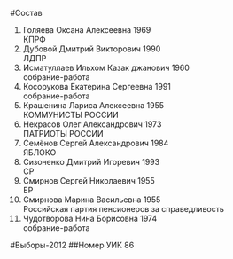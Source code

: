 #Состав
1. Голяева Оксана Алексеевна 1969   
    КПРФ
2. Дубовой Дмитрий Викторович 1990   
    ЛДПР
3. Исматуллаев Ильхом Казак джанович 1960   
    собрание-работа
4. Косорукова Екатерина Сергеевна 1991   
    собрание-работа
5. Крашенина Лариса Алексеевна 1955   
    КОММУНИСТЫ РОССИИ
6. Некрасов Олег Александрович 1973   
    ПАТРИОТЫ РОССИИ
7. Семёнов Сергей Александрович 1984   
    ЯБЛОКО
8. Сизоненко Дмитрий Игоревич 1993   
    СР
9. Смирнов Сергей Николаевич 1955   
    ЕР
10. Смирнова Марина Васильевна 1955   
    Российская партия пенсионеров за справедливость
11. Чудотворова Нина Борисовна 1974   
    собрание-работа

#Выборы-2012
##Номер УИК
86